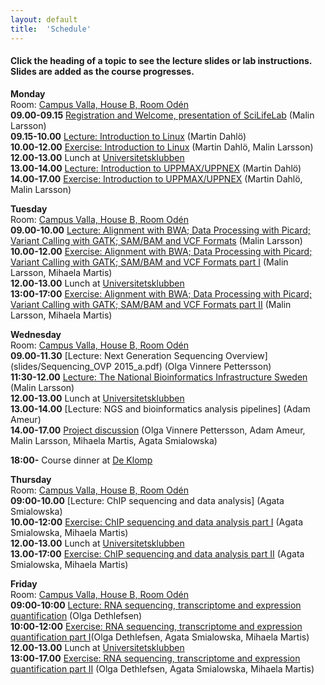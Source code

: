 ```yaml
---
layout: default
title:  'Schedule'
---
```


#### Click the heading of a topic to see the lecture slides or lab instructions. Slides are added as the course progresses.

**Monday**  
Room: [Campus Valla, House B, Room Odén](https://www.google.com/maps/place/B-Huset,+Link%C3%B6pings+Universitet,+581+83+Link%C3%B6ping,+Sweden/@58.3999874,15.5760839,18z/data=!3m1!5s0x46596f6fb2197c83:0xb96430f10c01d745!4m2!3m1!1s0x46596f6f9949a0e1:0xbdc92e871aaeee08?hl=en-US)   
**09.00-09.15** [Registration and Welcome, presentation of SciLifeLab](slides/SciLifeLabIntro_160418.pdf) (Malin Larsson)  
**09.15-10.00** [Lecture: Introduction to Linux](slides/dahlo-linux.pdf) (Martin Dahlö)  
**10.00-12.00** [Exercise: Introduction to Linux](labs/linux-intro) (Martin Dahlö, Malin Larsson)  
**12.00-13.00** Lunch at [Universitetsklubben](https://www.google.se/maps/place/Vallfarten/@58.3974049,15.5710066,17z/data=!3m1!4b1!4m2!3m1!1s0x46596f6fe1880d25:0xe7c64832ae4a3048)  
**13.00-14.00** [Lecture: Introduction to UPPMAX/UPPNEX](slides/dahlo-uppmax.pdf) (Martin Dahlö)  
**14.00-17.00** [Exercise: Introduction to UPPMAX/UPPNEX](labs/uppmax-intro) (Martin Dahlö, Malin Larsson)   

**Tuesday**  
Room: [Campus Valla, House B, Room Odén](https://www.google.com/maps/place/B-Huset,+Link%C3%B6pings+Universitet,+581+83+Link%C3%B6ping,+Sweden/@58.3999874,15.5760839,18z/data=!3m1!5s0x46596f6fb2197c83:0xb96430f10c01d745!4m2!3m1!1s0x46596f6f9949a0e1:0xbdc92e871aaeee08?hl=en-US)  
**09.00-10.00** [Lecture: Alignment with BWA; Data Processing with Picard; Variant Calling with GATK; SAM/BAM and VCF Formats](slides/NGS_ML_201604.pdf) (Malin Larsson)  
**10.00-12.00** [Exercise: Alignment with BWA; Data Processing with Picard; Variant Calling with GATK; SAM/BAM and VCF Formats part I](labs/resequencing-analysis) (Malin Larsson, Mihaela Martis)  
**12.00-13.00** Lunch at [Universitetsklubben](https://www.google.se/maps/place/Vallfarten/@58.3974049,15.5710066,17z/data=!3m1!4b1!4m2!3m1!1s0x46596f6fe1880d25:0xe7c64832ae4a3048)  
**13:00-17:00** [Exercise: Alignment with BWA; Data Processing with Picard; Variant Calling with GATK; SAM/BAM and VCF Formats part II](labs/resequencing-analysis) (Malin Larsson, Mihaela Martis)  

**Wednesday**  
Room: [Campus Valla, House B, Room Odén](https://www.google.com/maps/place/B-Huset,+Link%C3%B6pings+Universitet,+581+83+Link%C3%B6ping,+Sweden/@58.3999874,15.5760839,18z/data=!3m1!5s0x46596f6fb2197c83:0xb96430f10c01d745!4m2!3m1!1s0x46596f6f9949a0e1:0xbdc92e871aaeee08?hl=en-US)  
**09.00-11.30** [Lecture: Next Generation Sequencing Overview](slides/Sequencing_OVP 2015_a.pdf) (Olga Vinnere Pettersson)  
**11:30-12.00** [Lecture: The National Bioinformatics Infrastructure Sweden](slides/BioinfoPresApril2016.pdf) (Malin Larsson)  
**12.00-13.00** Lunch at [Universitetsklubben](https://www.google.se/maps/place/Vallfarten/@58.3974049,15.5710066,17z/data=!3m1!4b1!4m2!3m1!1s0x46596f6fe1880d25:0xe7c64832ae4a3048)  
**13.00-14.00** [Lecture: NGS and bioinformatics analysis pipelines] (Adam Ameur)  
**14.00-17.00** [Project discussion](slides/Group_discussions.pdf) (Olga Vinnere Pettersson, Adam Ameur, Malin Larsson, Mihaela Martis, Agata Smialowska)  
   
**18:00-** Course dinner at [De Klomp](https://www.deklomp.se/)   

**Thursday**  
Room: [Campus Valla, House B, Room Odén](https://www.google.com/maps/place/B-Huset,+Link%C3%B6pings+Universitet,+581+83+Link%C3%B6ping,+Sweden/@58.3999874,15.5760839,18z/data=!3m1!5s0x46596f6fb2197c83:0xb96430f10c01d745!4m2!3m1!1s0x46596f6f9949a0e1:0xbdc92e871aaeee08?hl=en-US)  
**09:00-10.00** [Lecture: ChIP sequencing and data analysis] (Agata Smialowska)  
**10.00-12:00** [Exercise: ChIP sequencing and data analysis part I](labs/chipseq) (Agata Smialowska, Mihaela Martis)   
**12.00-13.00** Lunch at [Universitetsklubben](https://www.google.se/maps/place/Vallfarten/@58.3974049,15.5710066,17z/data=!3m1!4b1!4m2!3m1!1s0x46596f6fe1880d25:0xe7c64832ae4a3048)  
**13.00-17:00** [Exercise: ChIP sequencing and data analysis part II](labs/chipseq) (Agata Smialowska, Mihaela Martis)

**Friday**  
Room: [Campus Valla, House B, Room Odén](https://www.google.com/maps/place/B-Huset,+Link%C3%B6pings+Universitet,+581+83+Link%C3%B6ping,+Sweden/@58.3999874,15.5760839,18z/data=!3m1!5s0x46596f6fb2197c83:0xb96430f10c01d745!4m2!3m1!1s0x46596f6f9949a0e1:0xbdc92e871aaeee08?hl=en-US)  
**09:00-10:00** [Lecture: RNA sequencing, transcriptome and expression quantification](slides/RNA-seq_intro.pdf) (Olga Dethlefsen)   
**10:00-12:00** [Exercise: RNA sequencing, transcriptome and expression quantification part I](labs/rnaseqMapping)(Olga Dethlefsen, Agata Smialowska, Mihaela Martis)   
**12.00-13.00** Lunch at [Universitetsklubben](https://www.google.se/maps/place/Vallfarten/@58.3974049,15.5710066,17z/data=!3m1!4b1!4m2!3m1!1s0x46596f6fe1880d25:0xe7c64832ae4a3048)  
**13:00-17.00** [Exercise: RNA sequencing, transcriptome and expression quantification part II](labs/rnaseqDenovo) (Olga Dethlefsen, Agata Smialowska, Mihaela Martis)  


